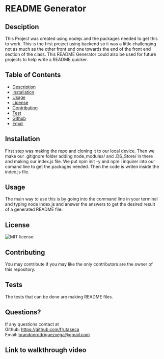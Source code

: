 # README Generator

## Desciption
This Project was created using nodejs and the packages needed to get this to work. This is the first project using backend so it was a little challenging not as much as the other front end one towards the end of the front end section of the class. This README Generator could also be used for future projects to help write a README quicker.

## Table of Contents

* [Description](#description)
* [Installation](#installation)
* [Usage](#usage)
* [License](#license)
* [Contributing](#contributing)
* [Test](#test)
* [Github](#github)
* [Email](#email)

## Installation
First step was making the repo and cloning it to our local device. Then we make our .gitignore folder adding node_modules/ and .DS_Store/ in there and making our index.js file. We put npm init -y and npm i inquirer into our comand line to get the packages needed. Then the code is writen inside the index.js file.

## Usage
The main way to use this is by going into the command line in your terminal and typing node index.js and answer the answers to get the desired result of a generated README file.

## License
![MIT license](https://img.shields.io/badge/License-MIT-blue.svg)

## Contributing
You may contribute if you may like the only contributors are the owner of this repository.

## Tests
The tests that can be done are making README files.

## Questions?
If any questions contact at<br/>
Github: https://github.com/frutaseca<br/>
Email: brandonrodriguezvega@gmail.com

## Link to walkthrough video

